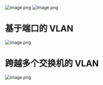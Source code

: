 ![image.png](https://picgo-1310230783.cos.ap-chengdu.myqcloud.com/obsidian/202306252111668.png)
![image.png](https://picgo-1310230783.cos.ap-chengdu.myqcloud.com/obsidian/202306252111378.png)
# 基于端口的 VLAN
![image.png](https://picgo-1310230783.cos.ap-chengdu.myqcloud.com/obsidian/202306252113481.png)
# 跨越多个交换机的 VLAN
![image.png](https://picgo-1310230783.cos.ap-chengdu.myqcloud.com/obsidian/202306252114645.png)
